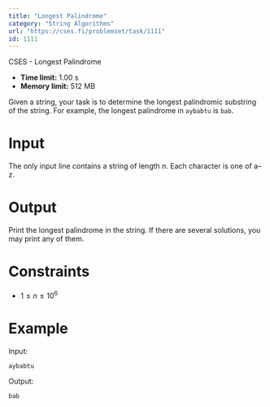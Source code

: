 ```yaml
---
title: "Longest Palindrome"
category: "String Algorithms"
url: "https://cses.fi/problemset/task/1111"
id: 1111
---
```


CSES - Longest Palindrome

  * **Time limit:** 1.00 s
  * **Memory limit:** 512 MB

Given a string, your task is to determine the longest palindromic substring of
the string. For example, the longest palindrome in `aybabtu` is `bab`.

# Input

The only input line contains a string of length $n$. Each character is one of
a–z.

# Output

Print the longest palindrome in the string. If there are several solutions,
you may print any of them.

# Constraints

  * $1 \le n \le 10^6$

# Example

Input:

    
    
    aybabtu
    

Output:

    
    
    bab
    

